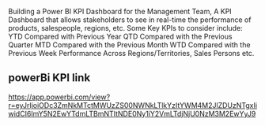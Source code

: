 Building a Power BI KPI Dashboard for the Management Team, A KPI Dashboard that allows stakeholders to see in real-time the performance of products, salespeople, regions, etc.
Some Key KPIs to consider include:
YTD Compared with Previous Year
QTD Compared with the Previous Quarter
MTD Compared with the Previous Month
WTD Compared with the Previous Week
Performance Across Regions/Territories, Sales Persons etc.

## powerBi KPI link
https://app.powerbi.com/view?r=eyJrIjoiODc3ZmNkMTctMWUzZS00NWNkLTlkYzItYWM4M2JlZDUzNTgxIiwidCI6ImY5N2EwYTdmLTBmNTItNDE0Ny1iY2VmLTdjNjU0NzM3M2EwYyJ9
